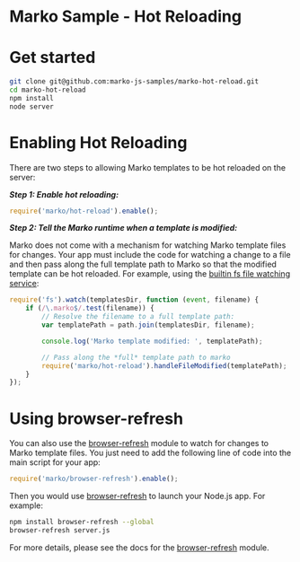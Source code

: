 Marko Sample - Hot Reloading
===============================

# Get started

```bash
git clone git@github.com:marko-js-samples/marko-hot-reload.git
cd marko-hot-reload
npm install
node server
```

# Enabling Hot Reloading

There are two steps to allowing Marko templates to be hot reloaded on the server:

___Step 1: Enable hot reloading:___

```javascript
require('marko/hot-reload').enable();
```

___Step 2: Tell the Marko runtime when a template is modified:___

Marko does not come with a mechanism for watching Marko template files for changes. Your app must include the code for watching a change to a file and then pass along the full template path to Marko so that the modified template can be hot reloaded. For example, using the [builtin fs file watching service](https://nodejs.org/api/fs.html#fs_fs_watch_filename_options_listener):

```javascript
require('fs').watch(templatesDir, function (event, filename) {
    if (/\.marko$/.test(filename)) {
        // Resolve the filename to a full template path:
        var templatePath = path.join(templatesDir, filename);

        console.log('Marko template modified: ', templatePath);

        // Pass along the *full* template path to marko
        require('marko/hot-reload').handleFileModified(templatePath);
    }
});
```

# Using browser-refresh

You can also use the [browser-refresh](https://github.com/patrick-steele-idem/browser-refresh) module to watch for changes to Marko template files. You just need to add the following line of code into the main script for your app:

```javascript
require('marko/browser-refresh').enable();
```

Then you would use [browser-refresh](https://github.com/patrick-steele-idem/browser-refresh) to launch your Node.js app. For example:

```bash
npm install browser-refresh --global
browser-refresh server.js
```

For more details, please see the docs for the [browser-refresh](https://github.com/patrick-steele-idem/browser-refresh) module.



